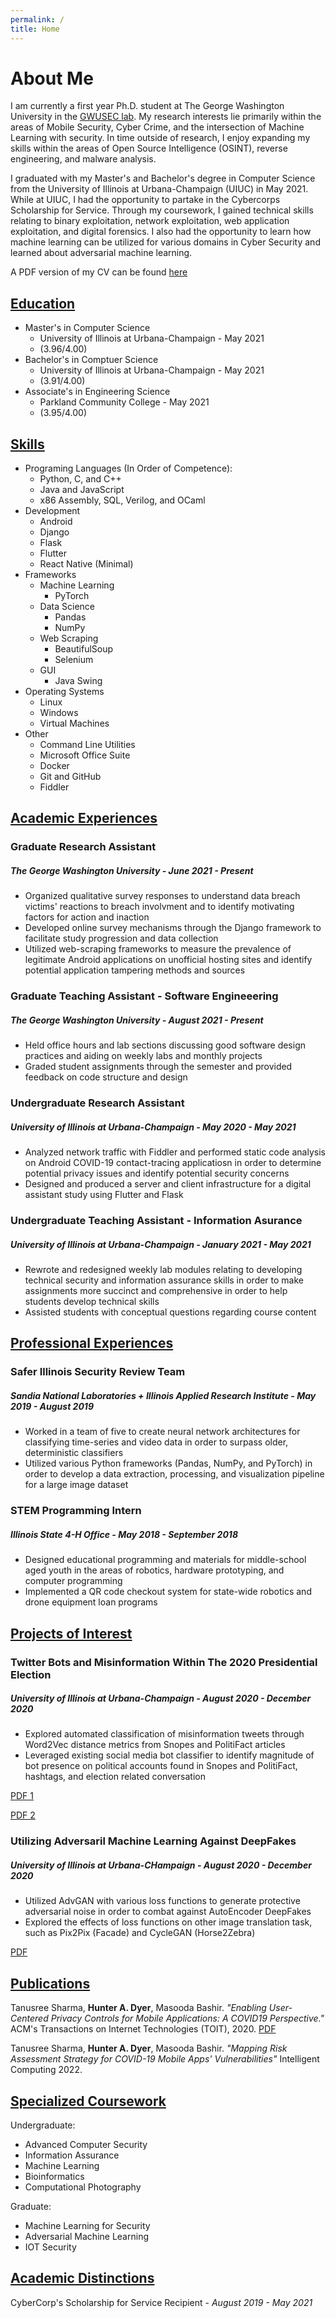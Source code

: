 ```yaml
---
permalink: /
title: Home
---
```


# About Me

I am currently a first year Ph.D. student at The George Washington University in the [GWUSEC lab](https://gwusec.seas.gwu.edu/). 
My research interests lie primarily within the areas of Mobile Security, Cyber Crime, and the intersection of Machine Learning with security. In time outside of research, I enjoy expanding my skills within the areas of Open Source Intelligence (OSINT), reverse engineering, and malware analysis.

I graduated with my Master's  and Bachelor's degree  in Computer Science from the University of Illinois at Urbana-Champaign (UIUC) in May 2021. While at UIUC, I had the opportunity to partake in the Cybercorps Scholarship for Service. Through my coursework, I gained technical skills relating to binary exploitation, network exploitation, web application exploitation, and digital forensics. I also had the opportunity to learn how machine learning can be utilized for various domains in Cyber Security and learned about adversarial machine learning.

A PDF version of my CV can be found [here](files/CV_January22.pdf)



## <ins>Education
 - Master's in Computer Science
   - University of Illinois at Urbana-Champaign - May 2021
   - (3.96/4.00)
 - Bachelor's in Comptuer Science 
   - University of Illinois at Urbana-Champaign - May 2021
   - (3.91/4.00)
 - Associate's in Engineering Science
   - Parkland Community College - May 2021 
   - (3.95/4.00)

## <ins>Skills
 - Programing Languages (In Order of Competence):
   - Python, C, and C++
   - Java and JavaScript
   - x86 Assembly, SQL, Verilog, and OCaml
 - Development
   - Android
   - Django
   - Flask
   - Flutter
   - React Native (Minimal)
 - Frameworks
   - Machine Learning
     - PyTorch
   - Data Science
     - Pandas
     - NumPy
   - Web Scraping
     - BeautifulSoup
     - Selenium
   - GUI
     - Java Swing
- Operating Systems
  - Linux
  - Windows
  - Virtual Machines
- Other
  - Command Line Utilities
  - Microsoft Office Suite
  - Docker
  - Git and GitHub
  - Fiddler
  
## <ins>Academic Experiences

### Graduate Research Assistant
##### *The George Washington University* - *June 2021 - Present*
- Organized qualitative survey responses to understand data breach victims' reactions to breach involvment and to identify motivating factors for action and inaction
- Developed online survey mechanisms through the Django framework to facilitate study progression and data collection
- Utilized web-scraping frameworks to measure the prevalence of legitimate Android applications on unofficial hosting sites and identify potential application tampering methods and sources

### Graduate Teaching Assistant - Software Engineeering
##### *The George Washington University* - *August 2021 - Present*
- Held office hours and lab sections discussing good software design practices and aiding on weekly labs and monthly projects
- Graded student assignments through the semester and provided feedback on code structure and design

### Undergraduate Research Assistant
##### *University of Illinois at Urbana-Champaign* - *May 2020 - May 2021*
- Analyzed network traffic with Fiddler and performed static code analysis on Android COVID-19 contact-tracing applicatiosn in order to determine potential privacy issues and identify potential security concerns
- Designed and produced a server and client infrastructure for a digital assistant study using Flutter and Flask

### Undergraduate Teaching Assistant - Information Asurance
##### *University of Illinois at Urbana-Champaign* - *January 2021 - May 2021*
 - Rewrote and redesigned weekly lab modules relating to developing technical security and information assurance skills in order to make assignments more succinct and comprehensive in order to help students develop technical skills
 - Assisted students with conceptual questions regarding course content

## <ins> Professional Experiences
### Safer Illinois Security Review Team
##### *Sandia National Laboratories + Illinois Applied Research Institute* - *May 2019 - August 2019*
- Worked in a team of five to create neural network architectures for classifying time-series and video data in order to surpass older, deterministic classifiers
- Utilized various Python frameworks (Pandas, NumPy, and PyTorch) in order to develop a data extraction, processing, and visualization pipeline for a large image dataset

### STEM Programming Intern
##### *Illinois State 4-H Office - May 2018 - September 2018*
- Designed educational programming and materials for middle-school aged youth in the areas of robotics, hardware prototyping, and computer programming
- Implemented a QR code checkout system for state-wide robotics and drone equipment loan programs

## <ins>Projects of Interest
### Twitter Bots and Misinformation Within The 2020 Presidential Election
##### *University of Illinois at Urbana-Champaign - August 2020 - December 2020*
- Explored automated classification of misinformation tweets through Word2Vec distance metrics from Snopes and PolitiFact articles
- Leveraged existing social media bot classifier to identify magnitude of bot presence on political accounts found in Snopes and PolitiFact, hashtags, and election related conversation 
  
[PDF 1](files/DataSet.pdf)

 [PDF 2](files/SocialBotUsage.pdf)

### Utilizing Adversaril Machine Learning Against DeepFakes
##### *University of Illinois at Urbana-CHampaign - August 2020 - December 2020*
- Utilized AdvGAN with various loss functions to generate protective adversarial noise in order to combat against AutoEncoder DeepFakes
- Explored the effects of loss functions on other image translation task, such as Pix2Pix (Facade) and CycleGAN (Horse2Zebra)

[PDF](files/DeepFake.pdf)
## <ins>Publications
Tanusree Sharma, **Hunter A. Dyer**, Masooda Bashir. *"Enabling User-Centered Privacy Controls for Mobile Applications: A COVID19 Perspective."* ACM's Transactions on Internet Technologies (TOIT), 2020. [PDF](files/user-centered-privacy.pdf)

Tanusree Sharma, **Hunter A. Dyer**, Masooda Bashir. *"Mapping Risk Assessment Strategy for COVID-19 Mobile Apps' Vulnerabilities"* Intelligent Computing 2022.

## <ins> Specialized Coursework
Undergraduate: 
- Advanced Computer Security
- Information Assurance
- Machine Learning
- Bioinformatics
- Computational Photography


Graduate:
- Machine Learning for Security
- Adversarial Machine Learning
- IOT Security


## <ins> Academic Distinctions
CyberCorp's Scholarship for Service Recipient - *August 2019 - May 2021*